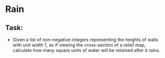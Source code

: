 # Rain

## Task:

- Given a list of non-negative integers representing the heights of walls with unit width 1, as if viewing the cross-section of a relief map, calculate how many square units of water will be retained after it rains.
